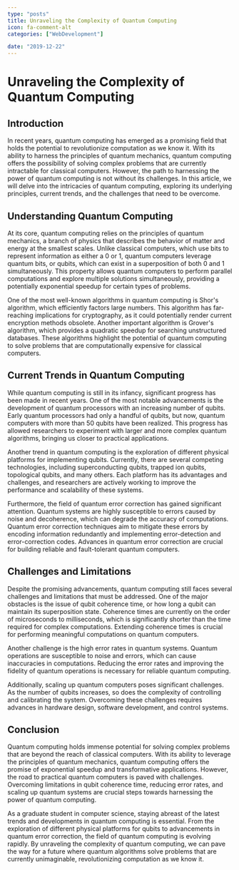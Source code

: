 ```yaml
---
type: "posts"
title: Unraveling the Complexity of Quantum Computing
icon: fa-comment-alt
categories: ["WebDevelopment"]

date: "2019-12-22"
---
```




# Unraveling the Complexity of Quantum Computing

## Introduction

In recent years, quantum computing has emerged as a promising field that holds the potential to revolutionize computation as we know it. With its ability to harness the principles of quantum mechanics, quantum computing offers the possibility of solving complex problems that are currently intractable for classical computers. However, the path to harnessing the power of quantum computing is not without its challenges. In this article, we will delve into the intricacies of quantum computing, exploring its underlying principles, current trends, and the challenges that need to be overcome.

## Understanding Quantum Computing

At its core, quantum computing relies on the principles of quantum mechanics, a branch of physics that describes the behavior of matter and energy at the smallest scales. Unlike classical computers, which use bits to represent information as either a 0 or 1, quantum computers leverage quantum bits, or qubits, which can exist in a superposition of both 0 and 1 simultaneously. This property allows quantum computers to perform parallel computations and explore multiple solutions simultaneously, providing a potentially exponential speedup for certain types of problems.

One of the most well-known algorithms in quantum computing is Shor's algorithm, which efficiently factors large numbers. This algorithm has far-reaching implications for cryptography, as it could potentially render current encryption methods obsolete. Another important algorithm is Grover's algorithm, which provides a quadratic speedup for searching unstructured databases. These algorithms highlight the potential of quantum computing to solve problems that are computationally expensive for classical computers.

## Current Trends in Quantum Computing

While quantum computing is still in its infancy, significant progress has been made in recent years. One of the most notable advancements is the development of quantum processors with an increasing number of qubits. Early quantum processors had only a handful of qubits, but now, quantum computers with more than 50 qubits have been realized. This progress has allowed researchers to experiment with larger and more complex quantum algorithms, bringing us closer to practical applications.

Another trend in quantum computing is the exploration of different physical platforms for implementing qubits. Currently, there are several competing technologies, including superconducting qubits, trapped ion qubits, topological qubits, and many others. Each platform has its advantages and challenges, and researchers are actively working to improve the performance and scalability of these systems.

Furthermore, the field of quantum error correction has gained significant attention. Quantum systems are highly susceptible to errors caused by noise and decoherence, which can degrade the accuracy of computations. Quantum error correction techniques aim to mitigate these errors by encoding information redundantly and implementing error-detection and error-correction codes. Advances in quantum error correction are crucial for building reliable and fault-tolerant quantum computers.

## Challenges and Limitations

Despite the promising advancements, quantum computing still faces several challenges and limitations that must be addressed. One of the major obstacles is the issue of qubit coherence time, or how long a qubit can maintain its superposition state. Coherence times are currently on the order of microseconds to milliseconds, which is significantly shorter than the time required for complex computations. Extending coherence times is crucial for performing meaningful computations on quantum computers.

Another challenge is the high error rates in quantum systems. Quantum operations are susceptible to noise and errors, which can cause inaccuracies in computations. Reducing the error rates and improving the fidelity of quantum operations is necessary for reliable quantum computing.

Additionally, scaling up quantum computers poses significant challenges. As the number of qubits increases, so does the complexity of controlling and calibrating the system. Overcoming these challenges requires advances in hardware design, software development, and control systems.

## Conclusion

Quantum computing holds immense potential for solving complex problems that are beyond the reach of classical computers. With its ability to leverage the principles of quantum mechanics, quantum computing offers the promise of exponential speedup and transformative applications. However, the road to practical quantum computers is paved with challenges. Overcoming limitations in qubit coherence time, reducing error rates, and scaling up quantum systems are crucial steps towards harnessing the power of quantum computing.

As a graduate student in computer science, staying abreast of the latest trends and developments in quantum computing is essential. From the exploration of different physical platforms for qubits to advancements in quantum error correction, the field of quantum computing is evolving rapidly. By unraveling the complexity of quantum computing, we can pave the way for a future where quantum algorithms solve problems that are currently unimaginable, revolutionizing computation as we know it.